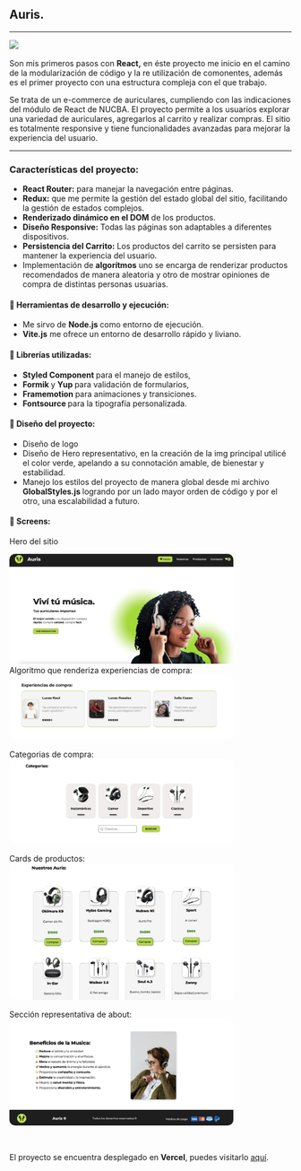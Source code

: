 
<h2 align="start">Auris.</h2> 
<hr>

<!-- <h3 align="start">Lenguajes, herramientas y librerías utilizadas para el proyecto: </h3>  -->

<p align="start">
<img width="500px"  src="https://skillicons.dev/icons?i=html,css,js,react,vite,nodejs,styledcomponents,git,github,ps,perline=10"  />
</p>




Son mis primeros pasos con <strong> React,</strong> en éste proyecto me inicio en el camino de la modularización de código y la re utilización de comonentes, además es el primer proyecto con una estructura compleja con el que trabajo. 

Se trata de un e-commerce de auriculares, cumpliendo con las indicaciones del módulo de React de NUCBA. El proyecto permite a los usuarios explorar una variedad de auriculares, agregarlos al carrito y realizar compras. El sitio es totalmente responsive y tiene funcionalidades avanzadas para mejorar la experiencia del usuario.

<hr>

<h3>Características del proyecto:</h3>

- <b>  React Router:</b> para manejar la navegación entre páginas.
- <b> Redux:</b> que me permite la gestión del estado global del sitio, facilitando la gestión de estados complejos.
- <b>Renderizado dinámico en el DOM</b> de los productos.
- <b>Diseño Responsive:</b> Todas las páginas son adaptables a diferentes dispositivos.
- <b>Persistencia del Carrito:</b> Los productos del carrito se persisten para mantener la experiencia del usuario.
- Implementación de <b>algorítmos</b> uno se encarga de renderizar productos recomendados de manera aleatoria y otro de mostrar opiniones de compra de distintas personas usuarias.

<h4>&#128640;  Herramientas de desarrollo y ejecución:</h4>


-   Me sirvo de <strong> Node.js </strong> como entorno de ejecución.  
- <strong> Vite.js</strong> me ofrece un entorno de desarrollo  rápido y liviano. 

<h4>&#128193; Librerías utilizadas:</h4> 

- <strong> Styled Component </strong> para el manejo de estilos,
- <strong> Formik </strong> y <strong> Yup </strong> para validación de formularios,  
- <strong> Framemotion </strong> para animaciones y transiciones. 
- <strong> Fontsource </strong> para la tipografía personalizada.



<h4>&#129309; Diseño del proyecto:</h4>

- Diseño de logo
- Diseño de Hero representativo, en la creación de la img principal utilicé el color verde, apelando a su connotación amable, de bienestar y estabilidad. 
- Manejo los estilos del proyecto de manera global desde mi archivo <strong> GlobalStyles.js </strong> logrando por un lado mayor orden de código y por el otro, una escalabilidad a futuro.

<h4>&#128248; Screens:</h4>

Hero del sitio

<img src="./src/data/screensToReadme/Auris1.png" alt="Landing Page" style="max-width: 400px; border-radius: 10px;">

<br>
Algoritmo que renderiza experiencias de compra:


<img src="./src/data/screensToReadme/Auris2.png" alt="Landing Page" style="max-width: 400px; border-radius: 10px;">

<br>

Categorias de compra:
<img src="./src/data/screensToReadme/Auris3.png" alt="Landing Page" style="max-width: 400px; border-radius: 10px;">

Cards de productos:
<img src="./src/data/screensToReadme/Auris4.png" alt="Landing Page" style="max-width: 400px; border-radius: 10px;">


Sección representativa de about:
<img src="./src/data/screensToReadme/Auris5.png" alt="Landing Page" style="max-width: 400px; border-radius: 10px;">

<br>

El proyecto se encuentra desplegado en <b>Vercel</b>, puedes visitarlo <a href="https://auris-phi.vercel.app/" target="_blank" >aquí</a>.



